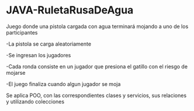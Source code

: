 # JAVA-RuletaRusaDeAgua

Juego donde una pistola cargada con agua terminará mojando a uno de los participantes 

-La pistola se carga aleatoriamente

-Se ingresan los jugadores

-Cada ronda consiste en un jugador que presiona el gatillo con el riesgo de mojarse

-El juego finaliza cuando algun jugador se moja

Se aplica POO, con las correspondientes clases y servicios, sus relaciones y utilizando colecciones

